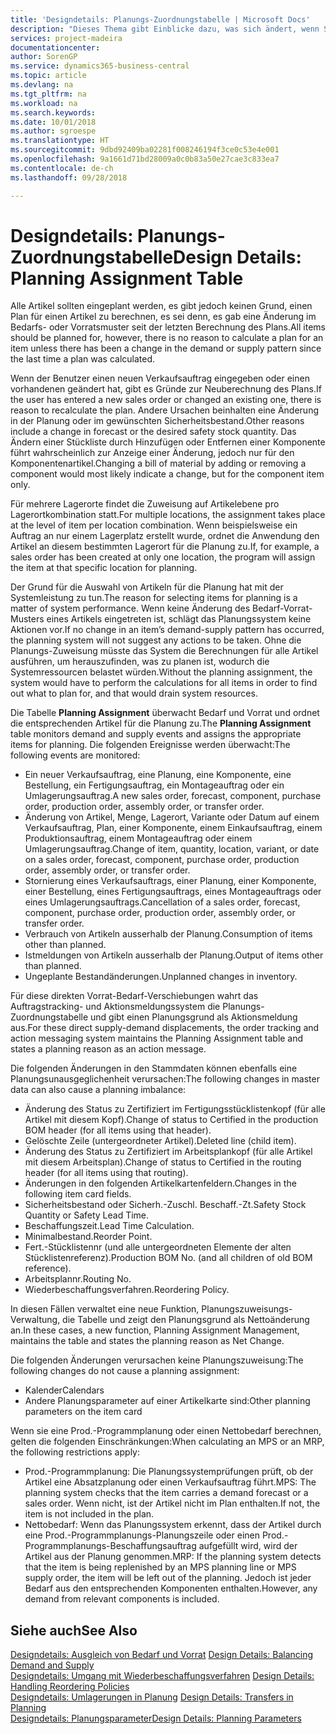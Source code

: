 ```yaml
---
title: 'Designdetails: Planungs-Zuordnungstabelle | Microsoft Docs'
description: "Dieses Thema gibt Einblicke dazu, was sich ändert, wenn Sie einen Artikel für die Planung ändern."
services: project-madeira
documentationcenter: 
author: SorenGP
ms.service: dynamics365-business-central
ms.topic: article
ms.devlang: na
ms.tgt_pltfrm: na
ms.workload: na
ms.search.keywords: 
ms.date: 10/01/2018
ms.author: sgroespe
ms.translationtype: HT
ms.sourcegitcommit: 9dbd92409ba02281f008246194f3ce0c53e4e001
ms.openlocfilehash: 9a1661d71bd28009a0c0b83a50e27cae3c833ea7
ms.contentlocale: de-ch
ms.lasthandoff: 09/28/2018

---
```

# <a name="design-details-planning-assignment-table"></a><span data-ttu-id="2cc95-103">Designdetails: Planungs-Zuordnungstabelle</span><span class="sxs-lookup"><span data-stu-id="2cc95-103">Design Details: Planning Assignment Table</span></span>
<span data-ttu-id="2cc95-104">Alle Artikel sollten eingeplant werden, es gibt jedoch keinen Grund, einen Plan für einen Artikel zu berechnen, es sei denn, es gab eine Änderung im Bedarfs- oder Vorratsmuster seit der letzten Berechnung des Plans.</span><span class="sxs-lookup"><span data-stu-id="2cc95-104">All items should be planned for, however, there is no reason to calculate a plan for an item unless there has been a change in the demand or supply pattern since the last time a plan was calculated.</span></span>  

<span data-ttu-id="2cc95-105">Wenn der Benutzer einen neuen Verkaufsauftrag eingegeben oder einen vorhandenen geändert hat, gibt es Gründe zur Neuberechnung des Plans.</span><span class="sxs-lookup"><span data-stu-id="2cc95-105">If the user has entered a new sales order or changed an existing one, there is reason to recalculate the plan.</span></span> <span data-ttu-id="2cc95-106">Andere Ursachen beinhalten eine Änderung in der Planung oder im gewünschten Sicherheitsbestand.</span><span class="sxs-lookup"><span data-stu-id="2cc95-106">Other reasons include a change in forecast or the desired safety stock quantity.</span></span> <span data-ttu-id="2cc95-107">Das Ändern einer Stückliste durch Hinzufügen oder Entfernen einer Komponente führt wahrscheinlich zur Anzeige einer Änderung, jedoch nur für den Komponentenartikel.</span><span class="sxs-lookup"><span data-stu-id="2cc95-107">Changing a bill of material by adding or removing a component would most likely indicate a change, but for the component item only.</span></span>  

<span data-ttu-id="2cc95-108">Für mehrere Lagerorte findet die Zuweisung auf Artikelebene pro Lagerortkombination statt.</span><span class="sxs-lookup"><span data-stu-id="2cc95-108">For multiple locations, the assignment takes place at the level of item per location combination.</span></span> <span data-ttu-id="2cc95-109">Wenn beispielsweise ein Auftrag an nur einem Lagerplatz erstellt wurde, ordnet die Anwendung den Artikel an diesem bestimmten Lagerort für die Planung zu.</span><span class="sxs-lookup"><span data-stu-id="2cc95-109">If, for example, a sales order has been created at only one location, the program will assign the item at that specific location for planning.</span></span>  

<span data-ttu-id="2cc95-110">Der Grund für die Auswahl von Artikeln für die Planung hat mit der Systemleistung zu tun.</span><span class="sxs-lookup"><span data-stu-id="2cc95-110">The reason for selecting items for planning is a matter of system performance.</span></span> <span data-ttu-id="2cc95-111">Wenn keine Änderung des Bedarf-Vorrat-Musters eines Artikels eingetreten ist, schlägt das Planungssystem keine Aktionen vor.</span><span class="sxs-lookup"><span data-stu-id="2cc95-111">If no change in an item’s demand-supply pattern has occurred, the planning system will not suggest any actions to be taken.</span></span> <span data-ttu-id="2cc95-112">Ohne die Planungs-Zuweisung müsste das System die Berechnungen für alle Artikel ausführen, um herauszufinden, was zu planen ist, wodurch die Systemressourcen belastet würden.</span><span class="sxs-lookup"><span data-stu-id="2cc95-112">Without the planning assignment, the system would have to perform the calculations for all items in order to find out what to plan for, and that would drain system resources.</span></span>  

<span data-ttu-id="2cc95-113">Die Tabelle **Planning Assignment** überwacht Bedarf und Vorrat und ordnet die entsprechenden Artikel für die Planung zu.</span><span class="sxs-lookup"><span data-stu-id="2cc95-113">The **Planning Assignment** table monitors demand and supply events and assigns the appropriate items for planning.</span></span> <span data-ttu-id="2cc95-114">Die folgenden Ereignisse werden überwacht:</span><span class="sxs-lookup"><span data-stu-id="2cc95-114">The following events are monitored:</span></span>  

* <span data-ttu-id="2cc95-115">Ein neuer Verkaufsauftrag, eine Planung, eine Komponente, eine Bestellung, ein Fertigungsauftrag, ein Montageauftrag oder ein Umlagerungsauftrag.</span><span class="sxs-lookup"><span data-stu-id="2cc95-115">A new sales order, forecast, component, purchase order, production order, assembly order, or transfer order.</span></span>  
* <span data-ttu-id="2cc95-116">Änderung von Artikel, Menge, Lagerort, Variante oder Datum auf einem Verkaufsauftrag, Plan, einer Komponente, einem Einkaufsauftrag, einem Produktionsauftrag, einem Montageauftrag oder einem Umlagerungsauftrag.</span><span class="sxs-lookup"><span data-stu-id="2cc95-116">Change of item, quantity, location, variant, or date on a sales order, forecast, component, purchase order, production order, assembly order, or transfer order.</span></span>  
* <span data-ttu-id="2cc95-117">Stornierung eines Verkaufsauftrags, einer Planung, einer Komponente, einer Bestellung, eines Fertigungsauftrags, eines Montageauftrags oder eines Umlagerungsauftrags.</span><span class="sxs-lookup"><span data-stu-id="2cc95-117">Cancellation of a sales order, forecast, component, purchase order, production order, assembly order, or transfer order.</span></span>  
* <span data-ttu-id="2cc95-118">Verbrauch von Artikeln ausserhalb der Planung.</span><span class="sxs-lookup"><span data-stu-id="2cc95-118">Consumption of items other than planned.</span></span>  
* <span data-ttu-id="2cc95-119">Istmeldungen von Artikeln ausserhalb der Planung.</span><span class="sxs-lookup"><span data-stu-id="2cc95-119">Output of items other than planned.</span></span>  
* <span data-ttu-id="2cc95-120">Ungeplante Bestandänderungen.</span><span class="sxs-lookup"><span data-stu-id="2cc95-120">Unplanned changes in inventory.</span></span>  

<span data-ttu-id="2cc95-121">Für diese direkten Vorrat-Bedarf-Verschiebungen wahrt das Auftragstracking- und Aktionsmeldungssystem die Planungs-Zuordnungstabelle und gibt einen Planungsgrund als Aktionsmeldung aus.</span><span class="sxs-lookup"><span data-stu-id="2cc95-121">For these direct supply-demand displacements, the order tracking and action messaging system maintains the Planning Assignment table and states a planning reason as an action message.</span></span>  

<span data-ttu-id="2cc95-122">Die folgenden Änderungen in den Stammdaten können ebenfalls eine Planungsunausgeglichenheit verursachen:</span><span class="sxs-lookup"><span data-stu-id="2cc95-122">The following changes in master data can also cause a planning imbalance:</span></span>  

* <span data-ttu-id="2cc95-123">Änderung des Status zu Zertifiziert im Fertigungsstücklistenkopf (für alle Artikel mit diesem Kopf).</span><span class="sxs-lookup"><span data-stu-id="2cc95-123">Change of status to Certified in the production BOM header (for all items using that header).</span></span>  
* <span data-ttu-id="2cc95-124">Gelöschte Zeile (untergeordneter Artikel).</span><span class="sxs-lookup"><span data-stu-id="2cc95-124">Deleted line (child item).</span></span>  
* <span data-ttu-id="2cc95-125">Änderung des Status zu Zertifiziert im Arbeitsplankopf (für alle Artikel mit diesem Arbeitsplan).</span><span class="sxs-lookup"><span data-stu-id="2cc95-125">Change of status to Certified in the routing header (for all items using that routing).</span></span>  
* <span data-ttu-id="2cc95-126">Änderungen in den folgenden Artikelkartenfeldern.</span><span class="sxs-lookup"><span data-stu-id="2cc95-126">Changes in the following item card fields.</span></span>  
* <span data-ttu-id="2cc95-127">Sicherheitsbestand oder Sicherh.-Zuschl. Beschaff.-Zt.</span><span class="sxs-lookup"><span data-stu-id="2cc95-127">Safety Stock Quantity or Safety Lead Time.</span></span>  
* <span data-ttu-id="2cc95-128">Beschaffungszeit.</span><span class="sxs-lookup"><span data-stu-id="2cc95-128">Lead Time Calculation.</span></span>  
* <span data-ttu-id="2cc95-129">Minimalbestand.</span><span class="sxs-lookup"><span data-stu-id="2cc95-129">Reorder Point.</span></span>  
* <span data-ttu-id="2cc95-130">Fert.-Stücklistennr (und alle untergeordneten Elemente der alten Stücklistenreferenz).</span><span class="sxs-lookup"><span data-stu-id="2cc95-130">Production BOM No. (and all children of old BOM reference).</span></span>  
* <span data-ttu-id="2cc95-131">Arbeitsplannr.</span><span class="sxs-lookup"><span data-stu-id="2cc95-131">Routing No.</span></span>  
* <span data-ttu-id="2cc95-132">Wiederbeschaffungsverfahren.</span><span class="sxs-lookup"><span data-stu-id="2cc95-132">Reordering Policy.</span></span>  

<span data-ttu-id="2cc95-133">In diesen Fällen verwaltet eine neue Funktion, Planungszuweisungs-Verwaltung, die Tabelle und zeigt den Planungsgrund als Nettoänderung an.</span><span class="sxs-lookup"><span data-stu-id="2cc95-133">In these cases, a new function, Planning Assignment Management, maintains the table and states the planning reason as Net Change.</span></span>  

<span data-ttu-id="2cc95-134">Die folgenden Änderungen verursachen keine Planungszuweisung:</span><span class="sxs-lookup"><span data-stu-id="2cc95-134">The following changes do not cause a planning assignment:</span></span>  

* <span data-ttu-id="2cc95-135">Kalender</span><span class="sxs-lookup"><span data-stu-id="2cc95-135">Calendars</span></span>  
* <span data-ttu-id="2cc95-136">Andere Planungsparameter auf einer Artikelkarte sind:</span><span class="sxs-lookup"><span data-stu-id="2cc95-136">Other planning parameters on the item card</span></span>  

<span data-ttu-id="2cc95-137">Wenn sie eine Prod.-Programmplanung oder einen Nettobedarf berechnen, gelten die folgenden Einschränkungen:</span><span class="sxs-lookup"><span data-stu-id="2cc95-137">When calculating an MPS or an MRP, the following restrictions apply:</span></span>  

* <span data-ttu-id="2cc95-138">Prod.-Programmplanung: Die Planungssystemprüfungen prüft, ob der Artikel eine Absatzplanung oder einen Verkaufsauftrag führt.</span><span class="sxs-lookup"><span data-stu-id="2cc95-138">MPS: The planning system checks that the item carries a demand forecast or a sales order.</span></span> <span data-ttu-id="2cc95-139">Wenn nicht, ist der Artikel nicht im Plan enthalten.</span><span class="sxs-lookup"><span data-stu-id="2cc95-139">If not, the item is not included in the plan.</span></span>  
* <span data-ttu-id="2cc95-140">Nettobedarf: Wenn das Planungssystem erkennt, dass der Artikel durch eine Prod.-Programmplanungs-Planungszeile oder einen Prod.-Programmplanungs-Beschaffungsauftrag aufgefüllt wird, wird der Artikel aus der Planung genommen.</span><span class="sxs-lookup"><span data-stu-id="2cc95-140">MRP: If the planning system detects that the item is being replenished by an MPS planning line or MPS supply order, the item will be left out of the planning.</span></span> <span data-ttu-id="2cc95-141">Jedoch ist jeder Bedarf aus den entsprechenden Komponenten enthalten.</span><span class="sxs-lookup"><span data-stu-id="2cc95-141">However, any demand from relevant components is included.</span></span>  

## <a name="see-also"></a><span data-ttu-id="2cc95-142">Siehe auch</span><span class="sxs-lookup"><span data-stu-id="2cc95-142">See Also</span></span>  
<span data-ttu-id="2cc95-143">[Designdetails: Ausgleich von Bedarf und Vorrat](design-details-balancing-demand-and-supply.md) </span><span class="sxs-lookup"><span data-stu-id="2cc95-143">[Design Details: Balancing Demand and Supply](design-details-balancing-demand-and-supply.md) </span></span>  
<span data-ttu-id="2cc95-144">[Designdetails: Umgang mit Wiederbeschaffungsverfahren](design-details-handling-reordering-policies.md) </span><span class="sxs-lookup"><span data-stu-id="2cc95-144">[Design Details: Handling Reordering Policies](design-details-handling-reordering-policies.md) </span></span>  
<span data-ttu-id="2cc95-145">[Designdetails: Umlagerungen in Planung](design-details-transfers-in-planning.md) </span><span class="sxs-lookup"><span data-stu-id="2cc95-145">[Design Details: Transfers in Planning](design-details-transfers-in-planning.md) </span></span>  
[<span data-ttu-id="2cc95-146">Designdetails: Planungsparameter</span><span class="sxs-lookup"><span data-stu-id="2cc95-146">Design Details: Planning Parameters</span></span>](design-details-planning-parameters.md)  

